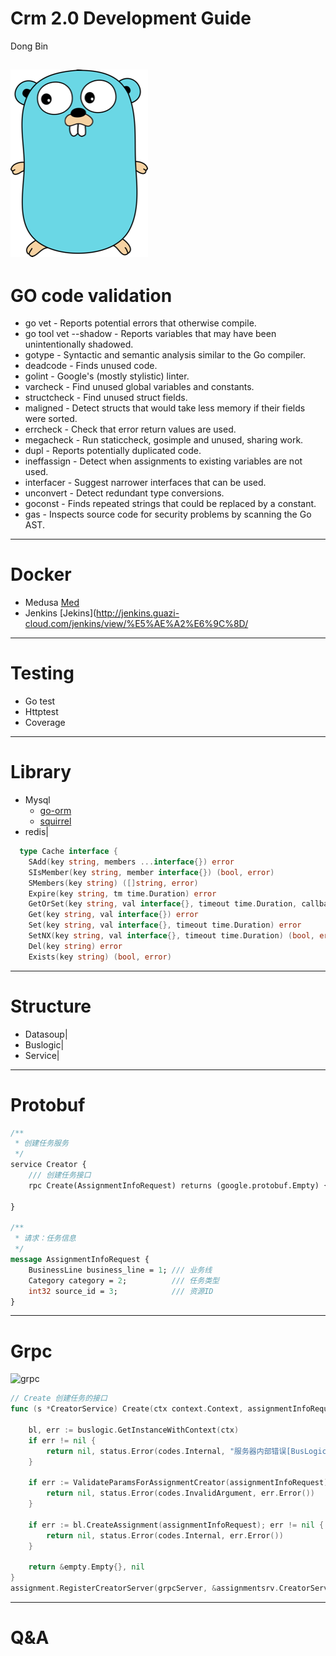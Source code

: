 # Crm 2.0 Development Guide

Dong Bin

![Logo](assets/golang-logo.png)
---
# GO code validation
- go vet - Reports potential errors that otherwise compile.
- go tool vet --shadow - Reports variables that may have been unintentionally shadowed.
- gotype - Syntactic and semantic analysis similar to the Go compiler.
- deadcode - Finds unused code.
- golint - Google's (mostly stylistic) linter.
- varcheck - Find unused global variables and constants.
- structcheck - Find unused struct fields.
- maligned - Detect structs that would take less memory if their fields were sorted.
- errcheck - Check that error return values are used.
- megacheck - Run staticcheck, gosimple and unused, sharing work.
- dupl - Reports potentially duplicated code.
- ineffassign - Detect when assignments to existing variables are not used.
- interfacer - Suggest narrower interfaces that can be used.
- unconvert - Detect redundant type conversions.
- goconst - Finds repeated strings that could be replaced by a constant.
- gas - Inspects source code for security problems by scanning the Go AST.
---
# Docker
- Medusa
  [Med](http://git.guazi-corp.com/medusa/med-sdk)
- Jenkins
  [Jekins](http://jenkins.guazi-cloud.com/jenkins/view/%E5%AE%A2%E6%9C%8D/
---
# Testing
- Go test
- Httptest
- Coverage
---
# Library
- Mysql
  - [go-orm](https://github.com/caojia/go-orm)
  - [squirrel](https://github.com/fluge/squirrel)
- redis|
```go
  type Cache interface {
	SAdd(key string, members ...interface{}) error
	SIsMember(key string, member interface{}) (bool, error)
	SMembers(key string) ([]string, error)
	Expire(key string, tm time.Duration) error
	GetOrSet(key string, val interface{}, timeout time.Duration, callback func() (interface{}, error)) error
	Get(key string, val interface{}) error
	Set(key string, val interface{}, timeout time.Duration) error
	SetNX(key string, val interface{}, timeout time.Duration) (bool, error)
	Del(key string) error
	Exists(key string) (bool, error)
```
---
# Structure
- Datasoup|
- Buslogic|
- Service|
---
# Protobuf
```Protobuf
/**
 * 创建任务服务
 */
service Creator {
    /// 创建任务接口
    rpc Create(AssignmentInfoRequest) returns (google.protobuf.Empty) {}

}

/**
 * 请求：任务信息
 */
message AssignmentInfoRequest {
    BusinessLine business_line = 1; /// 业务线
    Category category = 2;          /// 任务类型
    int32 source_id = 3;            /// 资源ID
}
```
---
# Grpc
![grpc](assets/grpc.jgp)
```go
// Create 创建任务的接口
func (s *CreatorService) Create(ctx context.Context, assignmentInfoRequest *assignment.AssignmentInfoRequest) (*empty.Empty, error) {

	bl, err := buslogic.GetInstanceWithContext(ctx)
	if err != nil {
		return nil, status.Error(codes.Internal, "服务器内部错误[BusLogic]")
	}

	if err := ValidateParamsForAssignmentCreator(assignmentInfoRequest); err != nil {
		return nil, status.Error(codes.InvalidArgument, err.Error())
	}

	if err := bl.CreateAssignment(assignmentInfoRequest); err != nil {
		return nil, status.Error(codes.Internal, err.Error())
	}

	return &empty.Empty{}, nil
}
assignment.RegisterCreatorServer(grpcServer, &assignmentsrv.CreatorService{})
```
----
# Q&A
